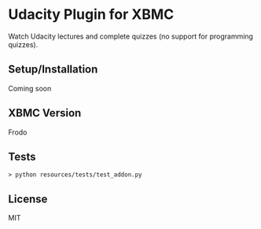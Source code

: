 Udacity Plugin for XBMC
======================

Watch Udacity lectures and complete quizzes (no support for programming quizzes).

## Setup/Installation

Coming soon

## XBMC Version

Frodo

## Tests

    > python resources/tests/test_addon.py

## License

MIT
